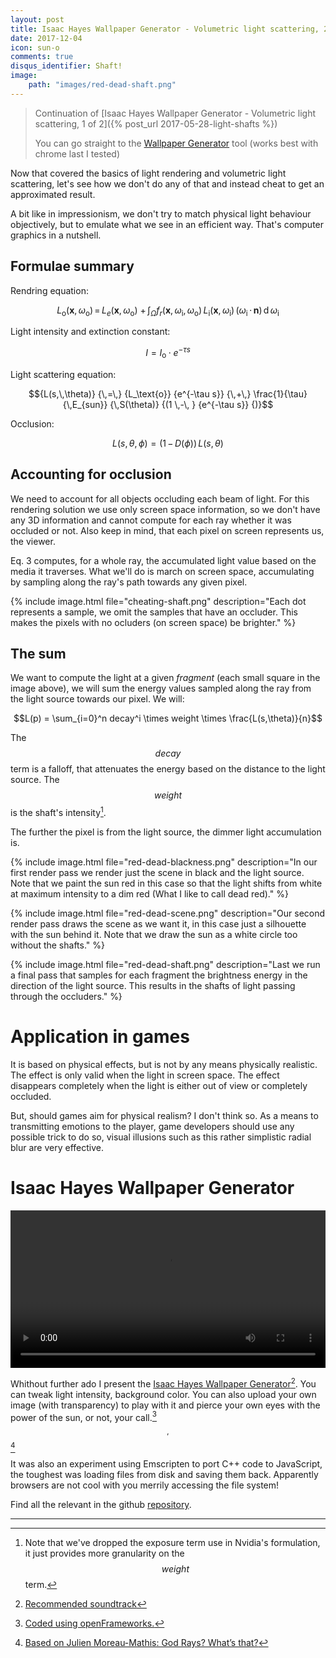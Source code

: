 ```yaml
---
layout: post
title: Isaac Hayes Wallpaper Generator - Volumetric light scattering, 2 of 2
date: 2017-12-04
icon: sun-o
comments: true
disqus_identifier: Shaft!
image:
    path: "images/red-dead-shaft.png"
---
```


> Continuation of [Isaac Hayes Wallpaper Generator - Volumetric light scattering, 1 of 2]({% post_url 2017-05-28-light-shafts %})
>
> You can go straight to the [Wallpaper Generator](/emscripten/isaac_hayes_wg/IsaacWallpaper.html) tool (works best with chrome last I tested)

Now that covered the basics of light rendering and volumetric light scattering, let's see how we don't do any of that and instead cheat to get an approximated result.

A bit like in impressionism, we don't try to match physical light behaviour objectively, but to emulate what we see in an efficient way. That's computer graphics in a nutshell.

## Formulae summary

Rendring equation:

$${L_{\text{o}}(\mathbf x,\, \omega_{\text{o}})} {\,=\,} {L_e(\mathbf x,\, \omega_{\text{o}})}  {\ +\,}  {\int_\Omega}  {f_r(\mathbf x,\, \omega_{\text{i}},\, \omega_{\text{o}})\,}  {L_{\text{i}}(\mathbf x,\, \omega_{\text{i}})\,}  {(\omega_{\text{i}}\,\cdot\,\mathbf n)\,}  {\operatorname d \omega_{\text{i}}}$$

Light intensity and extinction constant:

$$I=I_\text{o} · e^{-\tau s}$$

Light scattering equation:

$${L(s,\,\theta)}  {\,=\,}  {L_\text{o}}  {e^{-\tau s}}  {\,+\,} \frac{1}{\tau}  {\,E_{sun}}  {\,S(\theta)}  {(1 \,-\, }  {e^{-\tau s}} {)}$$

Occlusion:

$$L(s,\,\theta,\,\phi) = (1 \,-\, D(\phi)) \,L(s,\,\theta)$$

## Accounting for occlusion

We need to account for all objects occluding each beam of light. For this rendering solution we use only screen space information, so we don't have any 3D information and cannot compute for each ray whether it was occluded or not. Also keep in mind, that each pixel on screen represents us, the viewer.

Eq. 3 computes, for a whole ray, the accumulated light value based on the media it traverses. What we'll do is march on screen space, accumulating by sampling along the ray's path towards any given pixel.

{% include image.html file="cheating-shaft.png" description="Each dot represents a sample, we omit the samples that have an occluder. This makes the pixels with no ocluders (on screen space) be brighter." %}

## The sum

We want to compute the light at a given _fragment_ (each small square in the image above), we will sum the energy values sampled along the ray from the light source towards our pixel. We will:

$$L(p) = \sum_{i=0}^n decay^i \times weight \times \frac{L(s,\theta)}{n}$$

The $$decay$$ term is a falloff, that attenuates the energy based on the distance to the light source. The $$weight$$ is the shaft's intensity[^1].

The further the pixel is from the light source, the dimmer light accumulation is. 


{% include image.html file="red-dead-blackness.png" description="In our first render pass we render just the scene in black and the light source. Note that we paint the sun red in this case so that the light shifts from white at maximum intensity to a dim red (What I like to call dead red)." %}

{% include image.html file="red-dead-scene.png" description="Our second render pass draws the scene as we want it, in this case just a silhouette with the sun behind it. Note that we draw the sun as a white circle too without the shafts." %}

{% include image.html file="red-dead-shaft.png" description="Last we run a final pass that samples for each fragment the brightness energy in the direction of the light source. This results in the shafts of light passing through the occluders." %}


# Application in games

It is based on physical effects, but is not by any means physically realistic. The effect is only valid when the light in screen space. The effect disappears completely when the light is either out of view or completely occluded.

But, should games aim for physical realism? I don't think so. As a means to transmitting emotions to the player, game developers should use any possible trick to do so, visual illusions such as this rather simplistic radial blur are very effective.

# Isaac Hayes Wallpaper Generator


<video autoplay="autoplay" loop="loop" width="100%">
    <source src="/videos/rdrgif.mp4" type="video/mp4">
</video>

Whithout further ado I present the [Isaac Hayes Wallpaper Generator](/emscripten/isaac_hayes_wg/IsaacWallpaper.html)[^2]. You can tweak light intensity, background color. You can also upload your own image (with transparency) to play with it and pierce your own eyes with the power of the sun, or not, your call.[^3]$$^,$$[^4]

It was also an experiment using Emscripten to port C++ code to JavaScript, the toughest was loading files from disk and saving them back. Apparently browsers are not cool with you merrily accessing the file system!

Find all the relevant in the github [repository](https://github.com/chuckleplant/IsaacHayesWG). 

-------------

[^1]: Note that we've dropped the exposure term use in Nvidia's formulation, it just provides more granularity on the $$weight$$ term.
[^2]: [Recommended soundtrack](https://www.youtube.com/watch?v=nFvRvSxsW-I)
[^3]: [Coded using openFrameworks.](https://github.com/openframeworks/openFrameworks)
[^4]: [Based on Julien Moreau-Mathis: God Rays? What’s that?](https://medium.com/community-play-3d/god-rays-whats-that-5a67f26aeac2)
